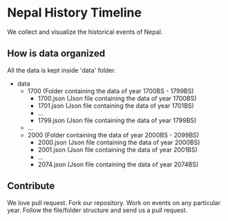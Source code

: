 # Nepal History Timeline
We collect and visualize the historical events of Nepal.

## How is data organized
All the data is kept inside 'data' folder.
- data
	- 1700 (Folder containing the data of year 1700BS - 1799BS)
		- 1700.json (Json file containing the data of year 1700BS)
		- 1701.json (Json file containing the data of year 1701BS)
		- ...
		- 1799.json (Json file containing the data of year 1799BS)
	- ...
	- 2000 (Folder containing the data of year 2000BS - 2099BS)
		- 2000.json (Json file containing the data of year 2000BS)
		- 2001.json (Json file containing the data of year 2001BS)
		- ...
		- 2074.json (Json file containing the data of year 2074BS)


## Contribute
We love pull request. Fork our repository. Work on events on any particular year. Follow the file/folder structure and send us a pull request.
